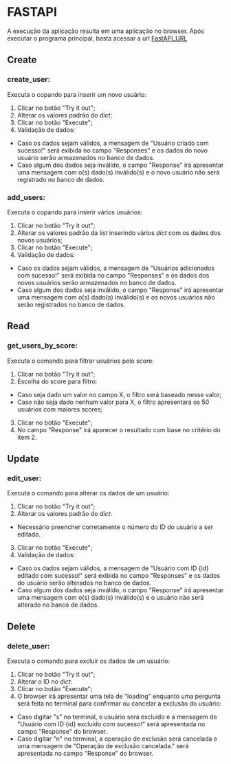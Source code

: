 # FASTAPI
A execução da aplicação resulta em uma aplicação no browser.
Após executar o programa principal, basta acessar a url [FastAPI_URL](http://127.0.0.1:8000/docs#)

## Create
### create_user:
Executa o copando para inserir um novo usuário:
1. Clicar no botão "Try it out";
2. Alterar os valores padrão do _dict_;
3. Clicar no botão "Execute";
4. Validação de dados:
* Caso os dados sejam válidos, a mensagem de "Usuário criado com sucesso!" será exibida no campo "Responses" e os dados do novo usuário serão armazenados no banco de dados.
* Caso algum dos dados seja inválido, o campo "Response" irá apresentar uma mensagem com o(s) dado(s) inválido(s) e o novo usuário não será registrado no banco de dados.
### add_users:
Executa o copando para inserir vários usuários:
1. Clicar no botão "Try it out";
2. Alterar os valores padrão da _list_ inserindo vários _dict_ com os dados dos novos usuários;
3. Clicar no botão "Execute";
4. Validação de dados:
* Caso os dados sejam válidos, a mensagem de "Usuários adicionados com sucesso!" será exibida no campo "Responses" e os dados dos novos usuários serão armazenados no banco de dados.
* Caso algum dos dados seja inválido, o campo "Response" irá apresentar uma mensagem com o(s) dado(s) inválido(s) e os novos usuários não serão registrados no banco de dados.

## Read
### get_users_by_score:
Executa o comando para filtrar usuários pelo score:
1. Clicar no botão "Try it out";
2. Escolha do score para filtro:
* Caso seja dado um valor no campo X, o filtro será baseado nesse valor;
* Caso não seja dado nenhum valor para X, o filtro apresentará os 50 usuários com maiores scores;
3. Clicar no botão "Execute";
4. No campo "Response" irá aparecer o resultado com base no critério do item 2.

## Update
### edit_user:
Executa o comando para alterar os dados de um usuário:
1. Clicar no botão "Try it out";
2. Alterar os valores padrão do _dict_:
* Necessário preencher corretamente o número do ID do usuário a ser editado.
3. Clicar no botão "Execute";
4. Validação de dados:
* Caso os dados sejam válidos, a mensagem de "Usuário com ID {id} editado com sucesso!" será exibida no campo "Responses" e os dados do usuário serão alterados no banco de dados.
* Caso algum dos dados seja inválido, o campo "Response" irá apresentar uma mensagem com o(s) dado(s) inválido(s) e o usuário não será alterado no banco de dados.

## Delete
### delete_user:
Executa o comando para excluir os dados de um usuário:
1. Clicar no botão "Try it out";
2. Alterar o ID no _dict_:
3. Clicar no botão "Execute";
4. O browser irá apresentar uma tela de "loading" enquanto uma pergunta será feita no terminal para confirmar ou cancelar a exclusão do usuário:
* Caso digitar "s" no terminal, o usuário será excluído e a mensagem de "Usuário com ID {id} excluído com sucesso!" será apresentada no campo "Response" do browser.
* Caso digitar "n" no terminal, a operação de exclusão será cancelada e uma mensagem de "Operação de exclusão cancelada." será apresentada no campo "Response" do browser.